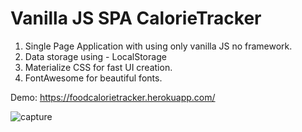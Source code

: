 # Vanilla JS SPA CalorieTracker
1) Single Page Application with using only vanilla JS no framework.
2) Data storage using - LocalStorage
3) Materialize CSS for fast UI creation.
4) FontAwesome for beautiful fonts. 

Demo: https://foodcalorietracker.herokuapp.com/

![capture](https://user-images.githubusercontent.com/15637153/44123515-92cd7176-9fdd-11e8-886d-b4769595e0ce.PNG)

